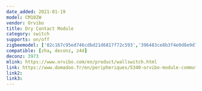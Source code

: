 ```yaml
---
date_added: 2021-01-19
model: CM10ZW
vendor: Orvibo
title: Dry Contact Module
category: switch
supports: on/off
zigbeemodel: ['82c167c95ed746cdbd21d6817f72c593','396483ce8b3f4e0d8e9d79079a35a420']
compatible: [zha, deconz, z4d]
deconz: 3973
mlink: https://www.orvibo.com/en/product/wallswitch.html
link: https://www.domadoo.fr/en/peripheriques/5340-orvibo-module-commutateur-contact-sec-zigbee.html
link2: 
link3: 
---
```

